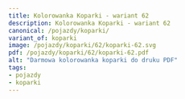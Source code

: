 ```yaml
---
title: Kolorowanka Koparki - wariant 62
description: Kolorowanka Koparki - wariant 62
canonical: /pojazdy/koparki/
variant_of: koparki
image: /pojazdy/koparki/62/koparki-62.svg
pdf: /pojazdy/koparki/62/koparki-62.pdf
alt: "Darmowa kolorowanka koparki do druku PDF"
tags:
- pojazdy
- koparki
---
```

